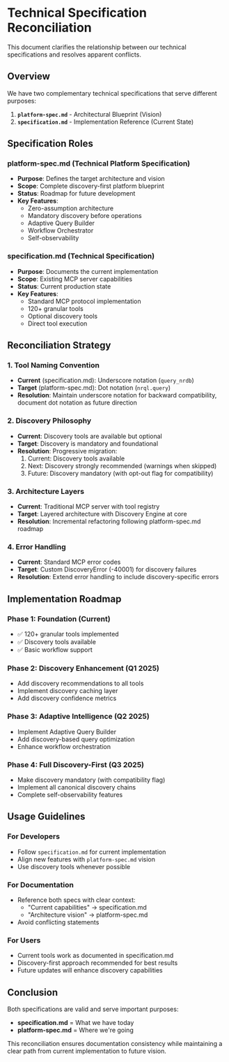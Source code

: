 # Technical Specification Reconciliation

This document clarifies the relationship between our technical specifications and resolves apparent conflicts.

## Overview

We have two complementary technical specifications that serve different purposes:

1. **`platform-spec.md`** - Architectural Blueprint (Vision)
2. **`specification.md`** - Implementation Reference (Current State)

## Specification Roles

### platform-spec.md (Technical Platform Specification)
- **Purpose**: Defines the target architecture and vision
- **Scope**: Complete discovery-first platform blueprint
- **Status**: Roadmap for future development
- **Key Features**:
  - Zero-assumption architecture
  - Mandatory discovery before operations
  - Adaptive Query Builder
  - Workflow Orchestrator
  - Self-observability

### specification.md (Technical Specification)
- **Purpose**: Documents the current implementation
- **Scope**: Existing MCP server capabilities
- **Status**: Current production state
- **Key Features**:
  - Standard MCP protocol implementation
  - 120+ granular tools
  - Optional discovery tools
  - Direct tool execution

## Reconciliation Strategy

### 1. Tool Naming Convention
- **Current** (specification.md): Underscore notation (`query_nrdb`)
- **Target** (platform-spec.md): Dot notation (`nrql.query`)
- **Resolution**: Maintain underscore notation for backward compatibility, document dot notation as future direction

### 2. Discovery Philosophy
- **Current**: Discovery tools are available but optional
- **Target**: Discovery is mandatory and foundational
- **Resolution**: Progressive migration:
  1. Current: Discovery tools available
  2. Next: Discovery strongly recommended (warnings when skipped)
  3. Future: Discovery mandatory (with opt-out flag for compatibility)

### 3. Architecture Layers
- **Current**: Traditional MCP server with tool registry
- **Target**: Layered architecture with Discovery Engine at core
- **Resolution**: Incremental refactoring following platform-spec.md roadmap

### 4. Error Handling
- **Current**: Standard MCP error codes
- **Target**: Custom DiscoveryError (-40001) for discovery failures
- **Resolution**: Extend error handling to include discovery-specific errors

## Implementation Roadmap

### Phase 1: Foundation (Current)
- ✅ 120+ granular tools implemented
- ✅ Discovery tools available
- ✅ Basic workflow support

### Phase 2: Discovery Enhancement (Q1 2025)
- Add discovery recommendations to all tools
- Implement discovery caching layer
- Add discovery confidence metrics

### Phase 3: Adaptive Intelligence (Q2 2025)
- Implement Adaptive Query Builder
- Add discovery-based query optimization
- Enhance workflow orchestration

### Phase 4: Full Discovery-First (Q3 2025)
- Make discovery mandatory (with compatibility flag)
- Implement all canonical discovery chains
- Complete self-observability features

## Usage Guidelines

### For Developers
- Follow `specification.md` for current implementation
- Align new features with `platform-spec.md` vision
- Use discovery tools whenever possible

### For Documentation
- Reference both specs with clear context:
  - "Current capabilities" → specification.md
  - "Architecture vision" → platform-spec.md
- Avoid conflicting statements

### For Users
- Current tools work as documented in specification.md
- Discovery-first approach recommended for best results
- Future updates will enhance discovery capabilities

## Conclusion

Both specifications are valid and serve important purposes:
- **specification.md** = What we have today
- **platform-spec.md** = Where we're going

This reconciliation ensures documentation consistency while maintaining a clear path from current implementation to future vision.